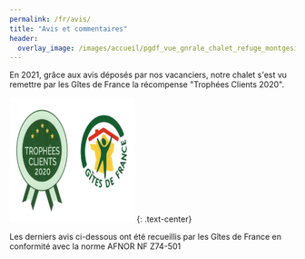 ```yaml
---
permalink: /fr/avis/
title: "Avis et commentaires"
header:
  overlay_image: /images/accueil/pgdf_vue_gnrale_chalet_refuge_montgesin_Plagne.jpg
---
```


En 2021, grâce aux avis déposés par nos vacanciers, notre chalet s'est vu remettre par les Gîtes de France la récompense "Trophées Clients 2020".


  <a href="http://www.gites-de-france-savoie.com/fiche-hebergement-73G148140.html" target="_blank" rel="noreferrer"> <img src="/images/banniere_menu/logo_trophes_clients.jpeg" alt="" width="200" height="200" style="border:10px solid white" /></a> 
{: .text-center}

Les derniers avis ci-dessous ont été recueillis par les Gîtes de France en conformité avec la norme AFNOR NF Z74-501
<div data-widget-itea="avis" data-key="tftr8_fc" data-numgite="73G148140"></div>


